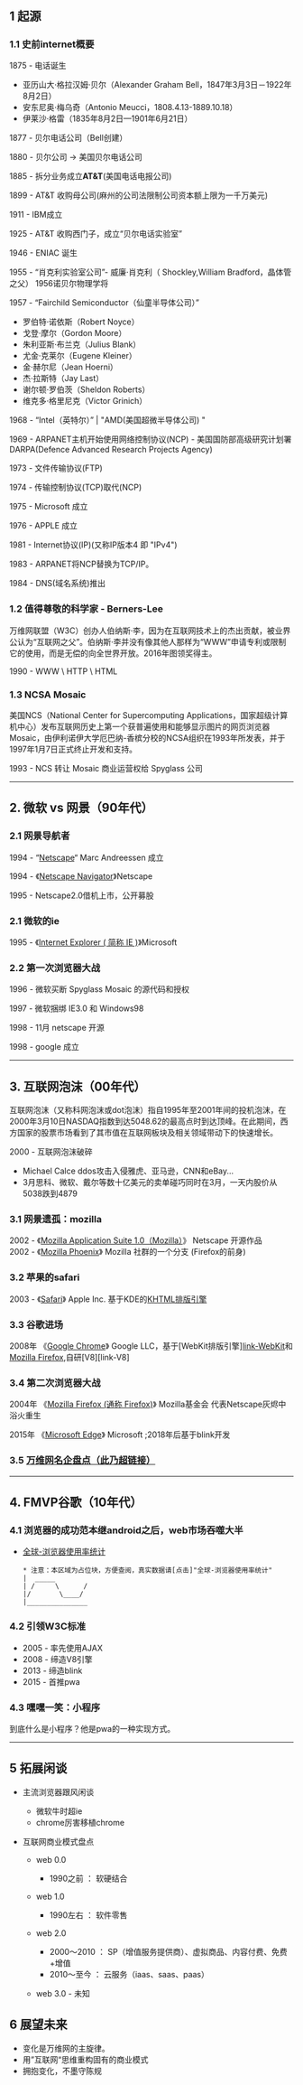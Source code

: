 #

## 1 起源

### 1.1 史前internet概要

1875 - 电话诞生

- 亚历山大·格拉汉姆·贝尔（Alexander Graham Bell，1847年3月3日－1922年8月2日）
- 安东尼奥·梅乌奇（Antonio Meucci，1808.4.13-1889.10.18）
- 伊莱沙·格雷（1835年8月2日—1901年6月21日）

1877 - 贝尔电话公司（Bell创建）  

1880 - 贝尔公司 -> 美国贝尔电话公司  

1885 - 拆分业务成立**AT&T**(美国电话电报公司)  

1899 - AT&T 收购母公司(麻州的公司法限制公司资本额上限为一千万美元)  

1911 - IBM成立  

1925 - AT&T 收购西门子，成立“贝尔电话实验室”  

1946 - ENIAC 诞生

1955 - “肖克利实验室公司”- 威廉·肖克利（ Shockley,William Bradford，晶体管之父）  1956诺贝尔物理学将

1957 - “Fairchild Semiconductor（仙童半导体公司）”  

- 罗伯特·诺依斯（Robert Noyce）
- 戈登·摩尔（Gordon Moore）
- 朱利亚斯·布兰克（Julius Blank）
- 尤金·克莱尔（Eugene Kleiner）
- 金·赫尔尼（Jean Hoerni）
- 杰·拉斯特（Jay Last）
- 谢尔顿·罗伯茨（Sheldon Roberts）
- 维克多·格里尼克（Victor Grinich）

1968 - “Intel（英特尔）” | "AMD(美国超微半导体公司) "

1969 - ARPANET主机开始使用网络控制协议(NCP)
        - 美国国防部高级研究计划署DARPA(Defence Advanced Research Projects Agency)

1973 - 文件传输协议(FTP)  

1974 - 传输控制协议(TCP)取代(NCP)  

1975 - Microsoft 成立  

1976 - APPLE 成立

1981 - Internet协议(IP)(又称IP版本4 即 "IPv4")  

1983 - ARPANET将NCP替换为TCP/IP。

1984 - DNS(域名系统)推出

### 1.2 值得尊敬的科学家 - Berners-Lee

万维网联盟（W3C）创办人伯纳斯·李，因为在互联网技术上的杰出贡献，被业界公认为“互联网之父”。伯纳斯·李并没有像其他人那样为“WWW”申请专利或限制它的使用，而是无偿的向全世界开放。2016年图领奖得主。

1990 - WWW \ HTTP \ HTML

### 1.3 NCSA Mosaic  

美国NCS（National Center for Supercomputing Applications，国家超级计算机中心）发布互联网历史上第一个获普遍使用和能够显示图片的网页浏览器 Mosaic，由伊利诺伊大学厄巴纳-香槟分校的NCSA组织在1993年所发表，并于1997年1月7日正式终止开发和支持。  

1993 - NCS 转让 Mosaic 商业运营权给 Spyglass 公司  

---

## 2. 微软 vs 网景（90年代）

### 2.1 网景导航者

1994 - “[Netscape][link-Netscape]“ Marc Andreessen 成立  

1994 - 《[Netscape Navigator][link-Netscape_Navigator]》Netscape

1995 - Netscape2.0借机上市，公开募股

### 2.1 微软的ie

1995 - 《[Internet Explorer ( 简称 IE )][link-Internet_Explorer]》Microsoft  

### 2.2 第一次浏览器大战

1996 - 微软买断 Spyglass Mosaic 的源代码和授权  

1997 - 微软捆绑 IE3.0 和 Windows98  

1998 - 11月 netscape 开源

1998 - google 成立

---

## 3. 互联网泡沫（00年代）

互联网泡沫（又称科网泡沫或dot泡沫）指自1995年至2001年间的投机泡沫，在2000年3月10日NASDAQ指数到达5048.62的最高点时到达顶峰。在此期间，西方国家的股票市场看到了其市值在互联网板块及相关领域带动下的快速增长。

2000 - 互联网泡沫破碎  

- Michael Calce ddos攻击入侵雅虎、亚马逊，CNN和eBay...
- 3月思科、微软、戴尔等数十亿美元的卖单碰巧同时在3月，一天内股价从5038跌到4879

### 3.1 网景遗孤：mozilla

2002 - 《[Mozilla Application Suite 1.0（Mozilla）][link-Mozilla_Application_Suite]》 Netscape 开源作品  
2002 - 《[Mozilla Phoenix][link-Firefox#History]》 Mozilla 社群的一个分支 (Firefox的前身)  

### 3.2 苹果的safari

2003 - 《[Safari][link-Safari]》 Apple Inc. 基于KDE的[KHTML排版引擎][link-KHTML]  

### 3.3 谷歌进场

2008年 《[Google Chrome][link-Google_Chrome]》 Google LLC，基于[WebKit排版引擎][link-WebKit](2014年切换至[blink渲染器][link-blink])和[Mozilla Firefox][link-Firefox],自研[V8][link-V8]  

### 3.4 第二次浏览器大战

2004年 《[Mozilla Firefox (通称 Firefox)][link-Firefox]》 Mozilla基金会 代表Netscape灰烬中浴火重生  

2015年 《[Microsoft Edge][link-Microsoft_Edge]》 Microsoft ;2018年后基于blink开发

### 3.5 [万维网名企盘点（此乃超链接）](https://wiki.mbalib.com/wiki/2019%E5%B9%B4%E3%80%8A%E7%A6%8F%E5%B8%83%E6%96%AF%E3%80%8B%E5%85%A8%E7%90%83%E4%B8%8A%E5%B8%82%E5%85%AC%E5%8F%B82000%E5%BC%BA)

---

## 4. FMVP谷歌（10年代）

### 4.1 浏览器的成功范本继android之后，web市场吞噬大半

- [全球-浏览器使用率统计][link-statcounter_all]  

    ```text
    * 注意：本区域为占位块，方便查阅，真实数据请[点击]"全球-浏览器使用率统计"
    |  _____
    | /     \      /
    |/       \____/
    |_______________

    ```

### 4.2 引领W3C标准

- 2005 - 率先使用AJAX  
- 2008 - 缔造V8引擎
- 2013 - 缔造blink
- 2015 - 首推pwa

### 4.3 嘿嘿一笑：小程序

到底什么是小程序？他是pwa的一种实现方式。

---

## 5 拓展闲谈

- 主流浏览器跟风闲谈
  - 微软牛时超ie
  - chrome厉害移植chrome

- 互联网商业模式盘点
  - web 0.0
    - 1990之前 ： 软硬结合  

  - web 1.0
    - 1990左右 ： 软件零售

  - web 2.0
    - 2000～2010 ： SP（增值服务提供商）、虚拟商品、内容付费、免费+增值
    - 2010～至今 ： 云服务（iaas、saas、paas）

  - web 3.0 - 未知

## 6 展望未来

- 变化是万维网的主旋律。
- 用”互联网“思维重构固有的商业模式
- 拥抱变化，不墨守陈规

[link-Netscape]:https://en.wikipedia.org/wiki/Netscape
[link-Netscape_Navigator]:https://en.wikipedia.org/wiki/Netscape_Navigator
[link-Internet_Explorer]:https://en.wikipedia.org/wiki/Internet_Explorer
[link-Mozilla_Application_Suite]:https://en.wikipedia.org/wiki/Mozilla_Application_Suite
[link-Firefox#History]:https://en.wikipedia.org/wiki/Firefox#History
[link-KHTML]:https://en.wikipedia.org/wiki/KHTML
[link-Safari]:https://en.wikipedia.org/wiki/Safari_(web_browser)
[link-Mozilla_Application_Suite]:https://en.wikipedia.org/wiki/Mozilla_Application_Suite
[link-Firefox]:https://en.wikipedia.org/wiki/Firefox
[link-Firefox#History]:https://en.wikipedia.org/wiki/Firefox#History
[link-KHTML]:https://en.wikipedia.org/wiki/KHTML
[link-Google_Chrome]:https://en.wikipedia.org/wiki/Google_Chrome
[link-Microsoft_Edge]:https://en.wikipedia.org/wiki/Microsoft_Edge
[link-statcounter_all]:https://gs.statcounter.com/browser-market-share  

